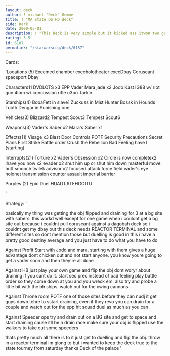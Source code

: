 ```yaml
---
layout: deck
author: ! michael "Deck" Gemme
title: ! "MA State DS HD deck"
side: Dark
date: 2000-05-01
description: ! "This Deck is very simple but it kicked ass itwon two games it woulda won three but i made a stupidgameplay mistake not POTFing the med chamber into a battleground to flip my obj.	i ended up having to drain at the med chambercause i couldnt get m"
rating: 3.5
id: 6187
permalink: "/starwarsccg/deck/6187"
---
```

Cards: 

'Locations (5)
Execmed chamber
execholotheater
execDbay
Coruscant
spaceport Dbay

Characters11
DVDLOTS x3
EPP Vader
Mara jade x2
Jodo Kast
IG88 w/ riot gun
4lom w/ concussion rifle
u3po
Tarkin

Starships(4)
BobaFett in slave1
Zuckuss in Mist Hunter
Bossk in Hounds Tooth
Dengar in Punishing one

Vehicles(3)
Blizzard2
Tempest Scout3
Tempest Scout6

Weapons(3)
Vader's Saber x2
Mara's Saber x1

Effects(11)
Visage x3
Blast Door Controls
POTF
Security Precautions
Secret Plans
First Strike
Battle order
Crush the Rebellion
Bad Feeling have I (starting)

Interrupts(21)
Torture x2
Vader's Obsession x2
Circle is now completex2
Ihave you now x2
evader x2
shut him up or shut him down
masterful move
hutt smooch
twilek advisor x2
focused attack
force field
vader's eye
holonet transmission
counter assault
imperial barrier

Purples (2)
Epic Duel
HDADTJ/TFHGOITU

'

Strategy: '

basically my thing was getting the obj flipped and draining for 3 at a bg
site with sabers.  this workd well except for one game when i couldnt get a bg site out
because i couldnt pull coruscant against a dagobah deck so i couldnt get my dbay out
this deck needs REACTOR TERMINAL and some different sites so dont mention those
but duelling is good in this i have a pretty good destiny average and you just have to do what
you have to do

Against Profit
Start with Jodo and mara, starting with them gives a huge advantage dont chicken out
and not start anyone.  you know youre going to get a vader soon and then they're all done

Against HB
just play your own game and flip the obj dont woryr about draining if you cant do it. start sec prec
instead of bad feeling play battle order so they come down at you and you wreck em.  also try and probe a little
bit with the bh ships. watch out for the xwing cannons

Against Throne room
POTF one of those sites before they can nudj it get guys down tehre to sstart draining, even if they revo you can
drain for a couple and watch out for the epp hit squad duel as much as you can

Against Speeder ops
try and drain out on a BG site and get to space and start draining cause itll
be a drain race make sure your obj is flipped use the walkers to take out some speeders

thats pretty much all there is to it just get to duelling
and flip the obj.  throw in a reactor terminal im giong to but i wanted to
keep the deck true to the state tourney from saturday
thanks
Deck of the palace '
